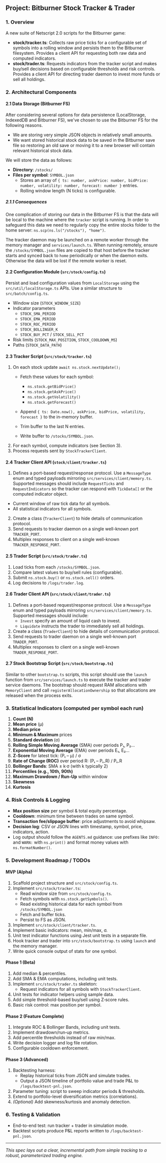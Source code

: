 ## Project: Bitburner Stock Tracker & Trader

### 1. Overview
A new suite of Netscript 2.0 scripts for the Bitburner game:
- **stock/tracker.ts**: Collects raw price ticks for a configurable set of
  symbols into a rolling window and persists them to the Bitburner
  filesystem. Provides a client API for requesting both raw data and
  computed indicators.
- **stock/trader.ts**: Requests indicators from the tracker script and
  makes buy/sell decisions based on configurable thresholds and risk
  controls. Provides a client API for directing trader daemon to
  invest more funds or sell all holdings.

### 2. Architectural Components

#### 2.1 Data Storage (Bitburner FS)

After considering several options for data persistence (LocalStorage,
IndexedDB and Bitburner FS), we've chosen to use the Bitburner FS for
the following reasons.

* We are storing very simple JSON objects in relatively small amounts.
* We want stored historical stock data to be saved in the Bitburner
  save file so restoring an old save or moving it to a new browser
  will contain relevant historical stock data.

We will store the data as follows:

- **Directory**: `/stocks/`
- **Files per symbol**: `SYMBOL.json`
  - Stores an array of `{ ts: number, askPrice: number, bidPrice: number, volatility: number, forecast: number }` entries.
  - Rolling window length (N ticks) is configurable.

##### 2.1.1 Consequences

One complication of storing our data in the Bitburner FS is that the
data will be local to the machine where the `tracker` script is
running. In order to safeguard this data we need to regularly copy
the entire stocks folder to the home server:
`ns.scp(ns.ls("/stocks"), "home")`.

The tracker daemon may be launched on a remote worker through the
memory manager and `services/launch.ts`. When running remotely, ensure
the `/stocks/SYMBOL.json` files are copied to that host before the
tracker starts and synced back to `home` periodically or when the
daemon exits. Otherwise the data will be lost if the remote worker is
reset.

#### 2.2 Configuration Module (`src/stock/config.ts`)

Persist and load configuration values from `LocalStorage` using the
`src/util/localStorage.ts` APIs. Use a similar structure to
`src/batch/config.ts`.

- Window size (`STOCK_WINDOW_SIZE`)
- Indicator parameters
  - `STOCK_SMA_PERIOD`
  - `STOCK_EMA_PERIOD`
  - `STOCK_ROC_PERIOD`
  - `STOCK_BOLLINGER_K`
  - `STOCK_BUY_PCT` / `STOCK_SELL_PCT`
- Risk limits (`STOCK_MAX_POSITION`, `STOCK_COOLDOWN_MS`)
- Paths (`STOCK_DATA_PATH`)

#### 2.3 Tracker Script (`src/stock/tracker.ts`)
1. On each stock update `await ns.stock.nextUpdate();`
   - Fetch these values for each symbol:
     * `ns.stock.getBidPrice()`
     * `ns.stock.getAskPrice()`
     * `ns.stock.getVolatility()`
     * `ns.stock.getForecast()`

   - Append `{ ts: Date.now(), askPrice, bidPrice, volatility, forecast }` to the in-memory buffer.
   - Trim buffer to the last N entries.
   - Write buffer to `/stocks/SYMBOL.json`.
2. For each symbol, compute indicators (see Section 3).
3. Process requests sent by `StockTrackerClient`.

#### 2.4 Tracker Client API (`stock/client/tracker.ts`)
1. Defines a port-based request/response protocol. Use a `MessageType`
   enum and typed payloads mirroring
   `src/services/client/memory.ts`. Supported messages should include
   `RequestTicks` and `RequestIndicators` so the tracker can respond
   with `TickData[]` or the computed indicator object.
  * Current window of raw tick data for all symbols.
  * All statistical indicators for all symbols.
2. Create a class (`TrackerClient`) to hide details of
   communication protocol.
3. Send requests to tracker daemon on a single well-known port `TRACKER_PORT`.
4. Multiplex responses to client on a single well-known `TRACKER_RESPONSE_PORT`.

#### 2.5 Trader Script (`src/stock/trader.ts`)
1. Load ticks from each `/stocks/SYMBOL.json`.
2. Compare latest values to buy/sell rules (configurable).
3. Submit `ns.stock.buy()` or `ns.stock.sell()` orders.
4. Log decisions to `/logs/trader.log`.

#### 2.6 Trader Client API (`src/stock/client/trader.ts`)
1. Defines a port-based request/response protocol. Use a `MessageType`
   enum and typed payloads mirroring
   `src/services/client/memory.ts`. Supported messages should include:
   * `Invest` specify an amount of liquid cash to invest.
   * `Liquidate` instructs the trader to immediately sell all
     holdings.
2. Create a class (`TraderClient`) to hide details of communication
   protocol.
3. Send requests to trader daemon on a single well-known port `TRADER_PORT`.
4. Multiplex responses to client on a single well-known `TRADER_RESPONSE_PORT`.

#### 2.7 Stock Bootstrap Script (`src/stock/bootstrap.ts`)

Similar to other `bootstrap.ts` scripts, this script should use the
`launch` function from `src/services/launch.ts` to execute the tracker
and trader service daemons. The bootstrap should request RAM
allocations with `MemoryClient` and call
`registerAllocationOwnership` so that allocations are released when the
process exits.

### 3. Statistical Indicators (computed per symbol each run)
1. **Count (N)**
2. **Mean price** (μ)
3. **Median price**
4. **Minimum & Maximum** prices
5. **Standard deviation** (σ)
6. **Rolling Simple Moving Average** (SMA) over periods P₁, P₂...
7. **Exponential Moving Average** (EMA) over periods E₁, E₂...
8. **Z‑Score** for latest tick: (Pₜ – μ) / σ
9. **Rate of Change (ROC)** over period R: (Pₜ – Pₜ₋R) / Pₜ₋R
10. **Bollinger Bands**: SMA ± k·σ (with k typically 2)
11. **Percentiles (e.g., 10th, 90th)**
12. **Maximum Drawdown / Run‑Up** within window
13. **Skewness**
14. **Kurtosis**

### 4. Risk Controls & Logging
- **Max position size** per symbol & total equity percentage.
- **Cooldown**: minimum time between trades on same symbol.
- **Transaction fee/slippage buffer**: price adjustments to avoid whipsaw.
- **Decision log**: CSV or JSON lines with timestamp, symbol, price, indicators, action.
- Log output should follow the `AGENTS.md` guidance: use prefixes like
  `INFO:` and `WARN:` with `ns.print()` and format money values with
  `ns.formatNumber()`.

### 5. Development Roadmap / TODOs

#### MVP (Alpha)
1. Scaffold project structure and `src/stock/config.ts`.
2. Implement `src/stock/tracker.ts`:
   - Read window size from `src/stock/config.ts`.
   - Fetch symbols with `ns.stock.getSymbols()`.
   - Read existing historical data for each symbol from `/stocks/SYMBOL.json`
   - Fetch and buffer ticks.
   - Persist to FS as JSON.
3. Implement `src/stock/client/tracker.ts`.
4. Implement basic indicators: mean, min/max, σ.
5. Unit test indicator functions using Jest unit tests in a separate file.
6. Hook tracker and trader into `src/stock/bootstrap.ts` using
   `launch` and the memory manager.
7. Write quick console output of stats for one symbol.

#### Phase 1 (Beta)
1. Add median & percentiles.
2. Add SMA & EMA computations, including unit tests.
3. Implement `src/stock/trader.ts` skeleton:
   - Request indicators for all symbols with `StockTrackerClient`.
4. Unit tests for indicator helpers using sample data.
5. Add simple threshold-based buy/sell using Z‑score rules.
6. Basic risk control: max position per symbol.

#### Phase 2 (Feature Complete)
1. Integrate ROC & Bollinger Bands, including unit tests.
2. Implement drawdown/run‑up metrics.
3. Add percentile thresholds instead of raw min/max.
4. Write decision logger and log file rotation.
5. Configurable cooldown enforcement.

#### Phase 3 (Advanced)
1. Backtesting harness:
   - Replay historical ticks from JSON and simulate trades.
   - Output a JSON timeline of portfolio value and trade P&L to `/logs/backtest-pnl.json`.
2. Parameter tuning: script to sweep indicator periods & thresholds.
3. Extend to portfolio-level diversification metrics (correlations).
4. *(Optional)* Add skewness/kurtosis and anomaly detection.

### 6. Testing & Validation
- End-to-end test: run tracker + trader in simulation mode.
- Backtest scripts produce P&L reports written to `/logs/backtest-pnl.json`.

---
*This spec lays out a clear, incremental path from simple tracking to a robust, parameterized trading engine.*
